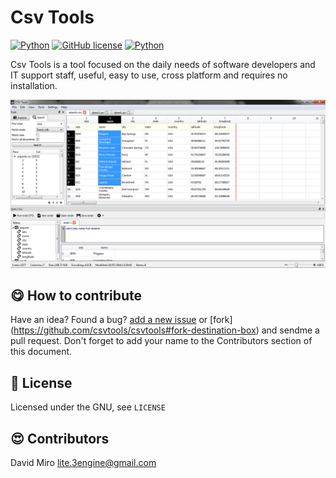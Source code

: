 # Csv Tools

[![Python](https://img.shields.io/badge/Version-alpha-green.svg)]()
[![GitHub license](https://img.shields.io/badge/license-GNU-blue.svg)](https://raw.githubusercontent.com/csvtools/csvtools/master/LICENSE)
[![Python](https://img.shields.io/badge/Python-2.6%20|%202.7-green.svg)]()


Csv Tools is a tool focused on the daily needs of software developers and IT support staff, useful, easy to use, cross platform and requires no installation.

![main capture](doc/projectdocs/main_cap.png?raw=true "")

:yum: How to contribute
-----------------------

Have an idea? Found a bug? [add a new issue](https://github.com/csvtools/csvtools/issues) or [fork] (https://github.com/csvtools/csvtools#fork-destination-box) and sendme a pull request. Don't forget to add your name to the Contributors section of this document.

:scroll: License
----------------

Licensed under the GNU, see `LICENSE`

:heart_eyes: Contributors
--------------------------

David Miro <lite.3engine@gmail.com>


